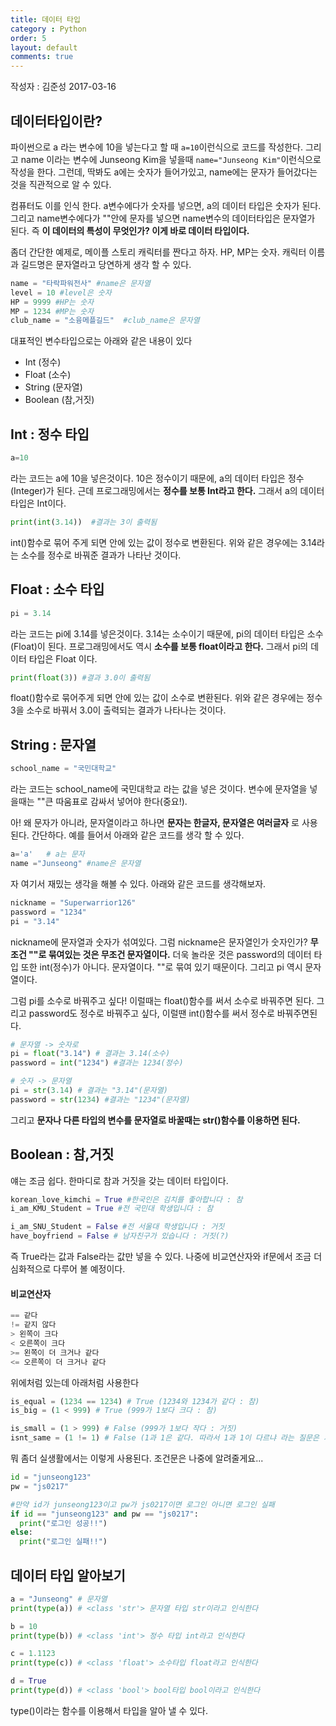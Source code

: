 ```yaml
---
title: 데이터 타입
category : Python
order: 5
layout: default
comments: true
---
```

작성자 : 김준성 2017-03-16

## 데이터타입이란?
파이썬으로 a 라는 변수에 10을 넣는다고 할 때 ```a=10```이런식으로 코드를 작성한다. 그리고 name 이라는 변수에 Junseong Kim을 넣을때 ```name="Junseong Kim"```이런식으로 작성을 한다. 그런데, 딱봐도 a에는 숫자가 들어가있고, name에는 문자가 들어갔다는 것을 직관적으로 알 수 있다.

컴퓨터도 이를 인식 한다. a변수에다가 숫자를 넣으면, a의 데이터 타입은 숫자가 된다. 그리고 name변수에다가 ""안에 문자를 넣으면 name변수의 데이터타입은 문자열가 된다. 즉 **이 데이터의 특성이 무엇인가? 이게 바로 데이터 타입이다.**

좀더 간단한 예제로, 메이플 스토리 캐릭터를 짠다고 하자. HP, MP는 숫자. 캐릭터 이름과 길드명은 문자열라고 당연하게 생각 할 수 있다.
```python
name = "타락파워전사" #name은 문자열
level = 10 #level은 숫자
HP = 9999 #HP는 숫자
MP = 1234 #MP는 숫자
club_name = "소융메플길드"  #club_name은 문자열
```

대표적인 변수타입으로는 아래와 같은 내용이 있다
- Int (정수)
- Float (소수)
- String (문자열)
- Boolean (참,거짓)

## Int : 정수 타입

```python
a=10
```
라는 코드는 a에 10을 넣은것이다. 10은 정수이기 때문에, a의 데이터 타입은 정수(Integer)가 된다. 근데 프로그래밍에서는 **정수를 보통 Int라고 한다.** 그래서 a의 데이터 타입은 Int이다.

```python
print(int(3.14))  #결과는 3이 출력됨
```
int()함수로 묶어 주게 되면 안에 있는 값이 정수로 변환된다. 위와 같은 경우에는 3.14라는 소수를 정수로 바꿔준 결과가 나타난 것이다.

## Float : 소수 타입

```python
pi = 3.14
```
라는 코드는 pi에 3.14를 넣은것이다. 3.14는 소수이기 때문에, pi의 데이터 타입은 소수(Float)이 된다. 프로그래밍에서도 역시 **소수를 보통 float이라고 한다.** 그래서 pi의 데이터 타입은 Float 이다.

```python
print(float(3)) #결과 3.0이 출력됨
```
float()함수로 묶어주게 되면 안에 있는 값이 소수로 변환된다. 위와 같은 경우에는 정수 3을 소수로 바꿔서 3.0이 출력되는 결과가 나타나는 것이다.


## String : 문자열
```python
school_name = "국민대학교"
```
라는 코드는 school_name에 국민대학교 라는 값을 넣은 것이다. 변수에 문자열을 넣을때는 ""큰 따움표로 감싸서 넣어야 한다(중요!).

아! 왜 문자가 아니라, 문자열이라고 하나면 **문자는 한글자, 문자열은 여러글자** 로 사용된다. 간단하다. 예를 들어서 아래와 같은 코드를 생각 할 수 있다.
```python
a='a'   # a는 문자
name ="Junseong" #name은 문자열
```

자 여기서 재밌는 생각을 해볼 수 있다. 아래와 같은 코드를 생각해보자.
```python
nickname = "Superwarrior126"
password = "1234"
pi = "3.14"
```
nickname에 문자열과 숫자가 섞여있다. 그럼 nickname은 문자열인가 숫자인가? **무조건 ""로 묶여있는 것은 무조건 문자열이다.** 더욱 놀라운 것은 password의 데이터 타입 또한 int(정수)가 아니다. 문자열이다. ""로 묶여 있기 때문이다. 그리고 pi 역시 문자열이다.

그럼 pi를 소수로 바꿔주고 싶다! 이럴때는 float()함수를 써서 소수로 바꿔주면 된다. 그리고 password도 정수로 바꿔주고 싶다, 이럴땐 int()함수를 써서 정수로 바꿔주면된다.

```python
# 문자열 -> 숫자로
pi = float("3.14") # 결과는 3.14(소수)
password = int("1234") #결과는 1234(정수)

# 숫자 -> 문자열
pi = str(3.14) # 결과는 "3.14"(문자열)
password = str(1234) #결과는 "1234"(문자열)
```

그리고 **문자나 다른 타입의 변수를 문자열로 바꿀때는 str()함수를 이용하면 된다.**

## Boolean : 참,거짓

얘는 조금 쉽다. 한마디로 참과 거짓을 갖는 데이터 타입이다.

```python
korean_love_kimchi = True #한국인은 김치를 좋아합니다 : 참
i_am_KMU_Student = True #전 국민대 학생입니다 : 참

i_am_SNU_Student = False #전 서울대 학생입니다 : 거짓
have_boyfriend = False # 남자친구가 있습니다 : 거짓(?)
```
즉 True라는 값과 False라는 값만 넣을 수 있다. 나중에 비교연산자와 if문에서 조금 더 심화적으로 다루어 볼 예정이다.

#### 비교연산자

```python
== 같다
!= 같지 않다
> 왼쪽이 크다
< 오른쪽이 크다
>= 왼쪽이 더 크거나 같다
<= 오른쪽이 더 크거나 같다
```

위에처럼 있는데 아래처럼 사용한다
```python
is_equal = (1234 == 1234) # True (1234와 1234가 같다 : 참)
is_big = (1 < 999) # True (999가 1보다 크다 : 참)

is_small = (1 > 999) # False (999가 1보다 작다 : 거짓)
isnt_same = (1 != 1) # False (1과 1은 같다. 따라서 1과 1이 다르냐 라는 질문은 거짓이다.)
```

뭐 좀더 실생활에서는 이렇게 사용된다. 조건문은 나중에 알려줄게요...
```python
id = "junseong123"
pw = "js0217"

#만약 id가 junseong123이고 pw가 js0217이면 로그인 아니면 로그인 실패
if id == "junseong123" and pw == "js0217":
  print("로그인 성공!!")
else:
  print("로그인 실패!!")
```

## 데이터 타입 알아보기
```python
a = "Junseong" # 문자열
print(type(a)) # <class 'str'> 문자열 타입 str이라고 인식한다

b = 10
print(type(b)) # <class 'int'> 정수 타입 int라고 인식한다

c = 1.1123
print(type(c)) # <class 'float'> 소수타입 float라고 인식한다

d = True
print(type(d)) # <class 'bool'> bool타입 bool이라고 인식한다
```
type()이라는 함수를 이용해서 타입을 알아 낼 수 있다.
